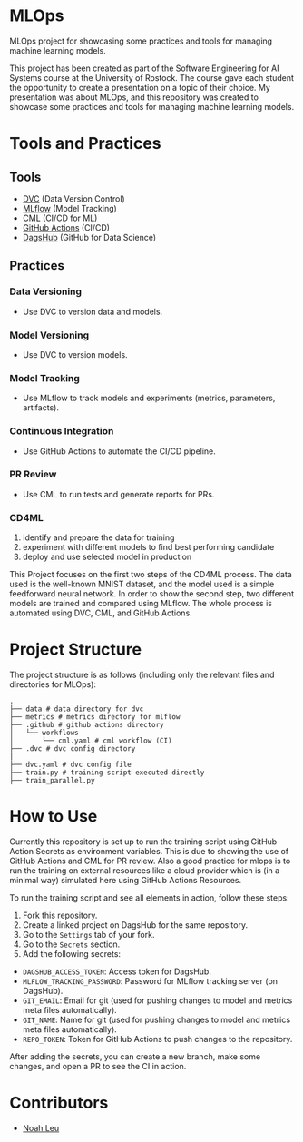 # MLOps

MLOps project for showcasing some practices and tools for managing machine learning models.

This project has been created as part of the Software Engineering for AI Systems course at the University of Rostock. The course gave each student the opportunity to create a presentation on a topic of their choice. My presentation was about MLOps, and this repository was created to showcase some practices and tools for managing machine learning models.

# Tools and Practices

## Tools

- [DVC](https://dvc.org/) (Data Version Control)
- [MLflow](https://mlflow.org/) (Model Tracking)
- [CML](https://cml.dev/) (CI/CD for ML)
- [GitHub Actions](https://github.com/features/actions) (CI/CD)
- [DagsHub](https://dagshub.com/) (GitHub for Data Science)

## Practices

### Data Versioning

- Use DVC to version data and models.

### Model Versioning

- Use DVC to version models.

### Model Tracking

- Use MLflow to track models and experiments (metrics, parameters, artifacts).

### Continuous Integration

- Use GitHub Actions to automate the CI/CD pipeline.

### PR Review

- Use CML to run tests and generate reports for PRs.

### CD4ML

1. identify and prepare the data for training
2. experiment with different models to find best performing candidate
3. deploy and use selected model in production

This Project focuses on the first two steps of the CD4ML process. The data used is the well-known MNIST dataset, and the model used is a simple feedforward neural network. In order to show the second step, two different models are trained and compared using MLflow. The whole process is automated using DVC, CML, and GitHub Actions.

# Project Structure

The project structure is as follows (including only the relevant files and directories for MLOps):

```
.
├── data # data directory for dvc
├── metrics # metrics directory for mlflow
├── .github # github actions directory
│   └── workflows
│       └── cml.yaml # cml workflow (CI)
├── .dvc # dvc config directory
|
├── dvc.yaml # dvc config file
├── train.py # training script executed directly
├── train_parallel.py

```

# How to Use

Currently this repository is set up to run the training script using GitHub Action Secrets as environment variables.
This is due to showing the use of GitHub Actions and CML for PR review. Also a good practice for mlops is to run the training on external resources like a cloud provider which is (in a minimal way) simulated here using GitHub Actions Resources.

To run the training script and see all elements in action, follow these steps:

1. Fork this repository.
2. Create a linked project on DagsHub for the same repository.
3. Go to the `Settings` tab of your fork.
4. Go to the `Secrets` section.
5. Add the following secrets:

- `DAGSHUB_ACCESS_TOKEN`: Access token for DagsHub.
- `MLFLOW_TRACKING_PASSWORD`: Password for MLflow tracking server (on DagsHub).
- `GIT_EMAIL`: Email for git (used for pushing changes to model and metrics meta files automatically).
- `GIT_NAME`: Name for git (used for pushing changes to model and metrics meta files automatically).
- `REPO_TOKEN`: Token for GitHub Actions to push changes to the repository.

After adding the secrets, you can create a new branch, make some changes, and open a PR to see the CI in action.

# Contributors

- [Noah Leu](https://github.com/NoahLeu)
